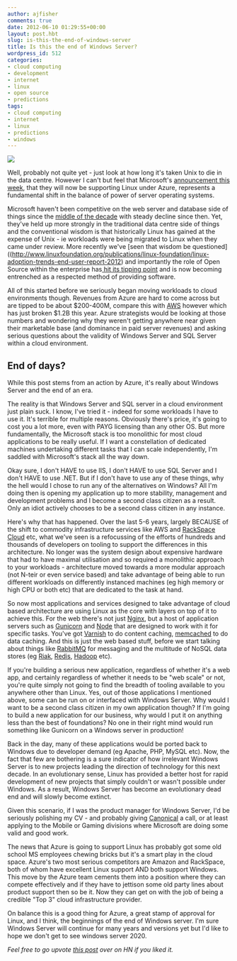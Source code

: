```yaml
---
author: ajfisher
comments: true
date: 2012-06-10 01:29:55+00:00
layout: post.hbt
slug: is-this-the-end-of-windows-server
title: Is this the end of Windows Server?
wordpress_id: 512
categories:
- cloud computing
- development
- internet
- linux
- open source
- predictions
tags:
- cloud computing
- internet
- linux
- predictions
- windows
---
```


[![](http://ajfisher.me/wp-content/uploads/2012/06/88335700_ec411f3db4_b-carolee-e1339291338180.jpg)](http://www.flickr.com/photos/carolee/88335700/sizes/l/in/photostream/)

Well, probably not quite yet - just look at how long it's taken Unix to die in the data centre. However I can't but feel that Microsoft's [announcement this week](http://www.zdnet.com/blog/microsoft/windows-azures-spring-fling-linux-comes-to-microsofts-cloud/12869), that they will now be supporting Linux under Azure, represents a fundamental shift in the balance of power of server operating systems.

Microsoft haven't been competitive on the web server and database side of things since the [middle of the decade](http://news.netcraft.com/archives/category/web-server-survey/) with steady decline since then. Yet, they've held up more strongly in the traditional data centre side of things and the conventional wisdom is that historically Linux has gained at the expense of Unix - ie workloads were being migrated to Linux when they came under review. More recently we've [seen that wisdom be questioned]((http://www.linuxfoundation.org/publications/linux-foundation/linux-adoption-trends-end-user-report-2012) and importantly the role of Open Source within the enterprise has[ hit its tipping point](http://blogs.hbr.org/cs/2011/03/open_source_software_hits_a_st.html) and is now becoming entrenched as a respected method of providing software.

All of this started before we seriously began moving workloads to cloud environments though. Revenues from Azure are hard to come across but are tipped to be about $200-400M, compare this with [AWS](http://aws.amazon.com) however which has just broken $1.2B this year. Azure strategists would be looking at those numbers and wondering why they weren't getting anywhere near given their marketable base (and dominance in paid server revenues) and asking serious questions about the validity of Windows Server and SQL Server within a cloud environment.


## End of days?


While this post stems from an action by Azure, it's really about Windows Server and the end of an era.

The reality is that Windows Server and SQL server in a cloud environment just plain suck. I know, I've tried it - indeed for some workloads I have to use it. It's terrible for multiple reasons. Obviously there's price, it's going to cost you a lot more, even with PAYG licensing than any other OS. But more fundamentally, the Microsoft stack is too monolithic for most cloud applications to be really useful. If I want a constellation of dedicated machines undertaking different tasks that I can scale independently, I'm saddled with Microsoft's stack all the way down.

Okay sure, I don't HAVE to use IIS, I don't HAVE to use SQL Server and I don't HAVE to use .NET. But if I don't have to use any of these things, why the hell would I chose to run any of the alternatives on Windows? All I'm doing then is opening my application up to more stability, management and development problems and I become a second class citizen as a result. Only an idiot actively chooses to be a second class citizen in any instance.

Here's why that has happened. Over the last 5-6 years, largely BECAUSE of the shift to commodity infrastructure services like AWS and [RackSpace Cloud](http://www.rackspace.com/cloud/) etc, what we've seen is a refocussing of the efforts of hundreds and thousands of developers on tooling to support the differences in this architecture. No longer was the system design about expensive hardware that had to have maximal utilisation and so required a monolithic approach to your workloads - architecture moved towards a more modular approach (not N-teir or even service based) and take advantage of being able to run different workloads on differently instanced machines (eg high memory or high CPU or both etc) that are dedicated to the task at hand.

So now most applications and services designed to take advantage of cloud based architecture are using Linux as the core with layers on top of it to achieve this. For the web there's not just [Nginx](http://www.nginx.org), but a host of application servers such as [Gunicorn](http://gunicorn.org) and [Node](http://nodejs.org) that are designed to work with it for specific tasks. You've got [Varnish](http://varnish-cache.org) to do content caching, [memcached](http://memcached.org) to do data caching. And this is just the web based stuff, before we start talking about things like [RabbitMQ](http://rabbitmq.com) for messaging and the multitude of NoSQL data stores (eg [Riak](http://www.rackspace.com/cloud/), [Redis](http://redis.io), [Hadoop](http://hadoop.apache.org) etc).

If you're building a serious new application, regardless of whether it's a web app, and certainly regardless of whether it needs to be "web scale" or not, you're quite simply not going to find the breadth of tooling available to you anywhere other than Linux. Yes, out of those applications I mentioned above, some can be run on or interfaced with Windows Server. Why would I want to be a second class citizen in my own application though? If I'm going to build a new application for our business, why would I put it on anything less than the best of foundations? No one in their right mind would run something like Gunicorn on a Windows server in production!

Back in the day, many of these applications would be ported back to Windows due to developer demand (eg Apache, PHP, MySQL etc). Now, the fact that few are bothering is a sure indicator of how irrelevant Windows Server is to new projects leading the direction of technology for this next decade. In an evolutionary sense, Linux has provided a better host for rapid development of new projects that simply couldn't or wasn't possible under Windows. As a result, Windows Server has become an evolutionary dead end and will slowly become extinct.

Given this scenario, if I was the product manager for Windows Server, I'd be seriously polishing my CV - and probably giving [Canonical](http://www.canonical.com) a call, or at least applying to the Mobile or Gaming divisions where Microsoft are doing some valid and good work.

The news that Azure is going to support Linux has probably got some old school MS employees chewing bricks but it's a smart play in the cloud space. Azure's two most serious competitors are Amazon and RackSpace, both of whom have excellent Linux support AND both support Windows. This move by the Azure team cements them into a position where they can compete effectively and if they have to jettison some old party lines about product support then so be it. Now they can get on with the job of being a credible "Top 3" cloud infrastructure provider.

On balance this is a good thing for Azure, a great stamp of approval for Linux, and I think, the beginnings of the end of Windows server. I'm sure Windows Server will continue for many years and versions yet but I'd like to hope we don't get to see windows server 2020.

_Feel free to go upvote [this post](http://news.ycombinator.com/item?id=4090477) over on HN if you liked it._
